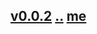 
## [v0.0.2](https://github.com/littleflute/Comedy/edit/master/issues/1/readme.md) [..](..) [me](https://littleflute.github.io/Comedy/issues/1/)
